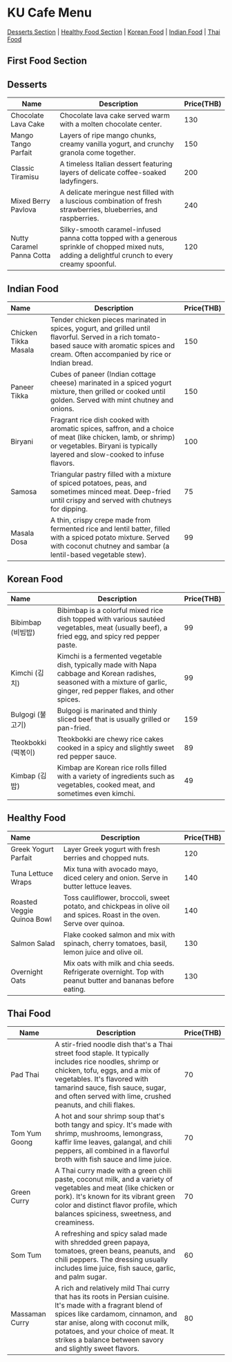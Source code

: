 # KU Cafe Menu
[Desserts Section](#desserts) | [Healthy Food Section](#healthy-food) | [Korean Food](#korean-food) | [Indian Food](#indian-food) | [Thai Food](#thai-food)

## First Food Section

## Desserts

| Name                | Description                                                                            | Price(THB) |
|---------------------|----------------------------------------------------------------------------------------|------------|
| Chocolate Lava Cake | Chocolate lava cake served warm with a molten chocolate center.                        | 130        
| Mango Tango Parfait | Layers of ripe mango chunks, creamy vanilla yogurt, and crunchy granola come together. | 150        |
| Classic Tiramisu    | A timeless Italian dessert featuring layers of delicate coffee-soaked ladyfingers.     | 200        |
| Mixed Berry Pavlova | A delicate meringue nest filled with a luscious combination of fresh strawberries, blueberries, and raspberries. | 240        |
| Nutty Caramel Panna Cotta | Silky-smooth caramel-infused panna cotta topped with a generous sprinkle of chopped mixed nuts, adding a delightful crunch to every creamy spoonful.   | 120        |

## Indian Food 
| Name                    | Description                       | Price(THB)    |
|:------------------------|-----------------------------------|---------------|
| Chicken Tikka Masala    | Tender chicken pieces marinated in spices, yogurt, and grilled until flavorful. Served in a rich tomato-based sauce with aromatic spices and cream. Often accompanied by rice or Indian bread.                                  | 150           |
| Paneer Tikka            | Cubes of paneer (Indian cottage cheese) marinated in a spiced yogurt mixture, then grilled or cooked until golden. Served with mint chutney and onions.                                  | 150           |
| Biryani                 | Fragrant rice dish cooked with aromatic spices, saffron, and a choice of meat (like chicken, lamb, or shrimp) or vegetables. Biryani is typically layered and slow-cooked to infuse flavors.                                  | 100           |
| Samosa                  | Triangular pastry filled with a mixture of spiced potatoes, peas, and sometimes minced meat. Deep-fried until crispy and served with chutneys for dipping.                                  | 75            |
| Masala Dosa             | A thin, crispy crepe made from fermented rice and lentil batter, filled with a spiced potato mixture. Served with coconut chutney and sambar (a lentil-based vegetable stew).                                  | 99            |

## Korean Food
| Name             | Description                                                                                                                                                                 | Price(THB) |
|:-----------------|-----------------------------------------------------------------------------------------------------------------------------------------------------------------------------|------------|
| Bibimbap (비빔밥)   | Bibimbap is a colorful mixed rice dish topped with various sautéed vegetables, meat (usually beef), a fried egg, and spicy red pepper paste.                                | 99         |
| Kimchi (김치)      | Kimchi is a fermented vegetable dish, typically made with Napa cabbage and Korean radishes, seasoned with a mixture of garlic, ginger, red pepper flakes, and other spices. | 99         |
| Bulgogi (불고기)    | Bulgogi is marinated and thinly sliced beef that is usually grilled or pan-fried.                                                                                           | 159        |
| Tteokbokki (떡볶이) | Tteokbokki are chewy rice cakes cooked in a spicy and slightly sweet red pepper sauce.                                                                                      | 89         | 
| Kimbap (김밥)      | Kimbap are Korean rice rolls filled with a variety of ingredients such as vegetables, cooked meat, and sometimes even kimchi.                                               | 49         |

## Healthy Food
|            Name             | Description                                                                                                            | Price(THB)  |
|:---------------------------|-----------------------------------------------------------------------------------------------------------------------|-----------|
|    Greek Yogurt Parfait     | Layer Greek yogurt with fresh berries and chopped nuts.                                                                |     120     
|     Tuna Lettuce Wraps      | Mix tuna with avocado mayo, diced celery and onion. Serve in butter lettuce leaves.                                    |     140     
| Roasted Veggie Quinoa Bowl  | Toss cauliflower, broccoli, sweet potato, and chickpeas in olive oil and spices. Roast in the oven. Serve over quinoa. |     140     
|        Salmon Salad         | Flake cooked salmon and mix with spinach, cherry tomatoes, basil, lemon juice and olive oil.                           |     130     
|       Overnight Oats        | Mix oats with milk and chia seeds. Refrigerate overnight. Top with peanut butter and bananas before eating.            |     130     

## Thai Food
| Name           | Description                                                                                                                                                                                                                                                                                 | Price(THB) |
|----------------|---------------------------------------------------------------------------------------------------------------------------------------------------------------------------------------------------------------------------------------------------------------------------------------------|------------|
| Pad Thai       | A stir-fried noodle dish that's a Thai street food staple. It typically includes rice noodles, shrimp or chicken, tofu, eggs, and a mix of vegetables. It's flavored with tamarind sauce, fish sauce, sugar, and often served with lime, crushed peanuts, and chili flakes.                 | 70         |
| Tom Yum Goong  | A hot and sour shrimp soup that's both tangy and spicy. It's made with shrimp, mushrooms, lemongrass, kaffir lime leaves, galangal, and chili peppers, all combined in a flavorful broth with fish sauce and lime juice.                                                                    | 70         |
| Green Curry    | A Thai curry made with a green chili paste, coconut milk, and a variety of vegetables and meat (like chicken or pork). It's known for its vibrant green color and distinct flavor profile, which balances spiciness, sweetness, and creaminess.                                             | 70         |
| Som Tum        | A refreshing and spicy salad made with shredded green papaya, tomatoes, green beans, peanuts, and chili peppers. The dressing usually includes lime juice, fish sauce, garlic, and palm sugar.                                                                                              | 60         |
| Massaman Curry | A rich and relatively mild Thai curry that has its roots in Persian cuisine. It's made with a fragrant blend of spices like cardamom, cinnamon, and star anise, along with coconut milk, potatoes, and your choice of meat. It strikes a balance between savory and slightly sweet flavors. | 80         |

